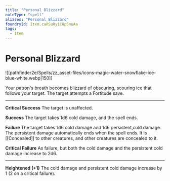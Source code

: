 ```yaml
---
title: "Personal Blizzard"
noteType: "spell"
aliases: "Personal Blizzard"
foundryId: Item.caRSuHyiCKp5nuAa
tags:
  - Item
---
```


# Personal Blizzard
![[pathfinder2e/Spells/zz_asset-files/icons-magic-water-snowflake-ice-blue-white.webp|150]]

Your patron's breath becomes blizzard of obscuring, scouring ice that follows your target. The target attempts a Fortitude save.

* * *

**Critical Success** The target is unaffected.

**Success** The target takes 1d6 cold damage, and the spell ends.

**Failure** The target takes 1d6 cold damage and 1d6 persistent,cold damage. The persistent damage automatically ends when the spell ends. It is [[Concealed]] to other creatures, and other creatures are concealed to it.

**Critical Failure** As failure, but both the cold damage and the persistent cold damage increase to 2d6.

* * *

**Heightened (+1)** The cold damage and persistent cold damage increase by 1 (2 on a critical failure).
